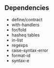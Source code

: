 ## Dependencies
- define/contract
- with-handlers
- for/fold
- hasheq tables
- in-list
- regexps
- raise-syntax-error
- format-id
- syntax-e
